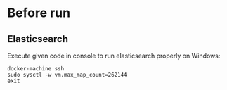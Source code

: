 # Before run

## Elasticsearch

Execute given code in console to run elasticsearch properly on Windows:

```console
docker-machine ssh
sudo sysctl -w vm.max_map_count=262144
exit
```